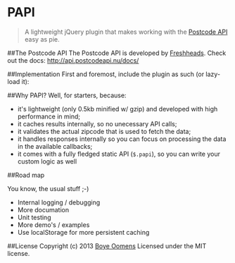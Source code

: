 PAPI
====
<blockquote>
				<p>A lightweight jQuery plugin that makes working with the <a href="http://www.postcodeapi.nu/" target="_blank">Postcode API</a> easy as pie.</p>
			</blockquote>

##The Postcode API
The Postcode API is developed by <a href="http://www.freshheads.com/" target="_blank">Freshheads</a>. Check out the docs: <a href="http://api.postcodeapi.nu/docs/" target="_blank">http://api.postcodeapi.nu/docs/</a>

##Implementation
First and foremost, include the plugin as such (or lazy-load it):

##Why PAPI?
Well, for starters, because:

<ul>
				<li>it's lightweight (only 0.5kb minified w/ gzip) and developed with high performance in mind;</li>
				<li>it caches results internally, so no unecessary API calls;</li>
				<li>it validates the actual zipcode that is used to fetch the data;</li>
				<li>it handles responses internally so you can focus on processing the data in the available callbacks;</li>
				<li>it comes with a fully fledged static API (<code>$.papi</code>), so you can write your custom logic as well</li>
			</ul>

##Road map
<p>You know, the usual stuff ;-)</p>
<ul>
	<li>Internal logging / debugging</li>
	<li>More documation</li>
	<li>Unit testing</li>
	<li>More demo's / examples</li>
	<li>Use localStorage for more persistent caching</li>
</ul>

##License
Copyright (c) 2013 <a href="http://www.linkedin.com/in/boyeoomens">Boye Oomens</a> Licensed under the MIT license.